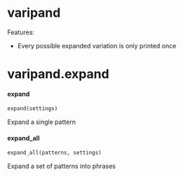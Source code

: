 <a name="varipand"></a>
# varipand

Features:

* Every possible expanded variation is only printed once

<a name="varipand.expand"></a>
# varipand.expand

<a name="varipand.expand.expand"></a>
#### expand

```python
expand(settings)
```

Expand a single pattern

<a name="varipand.expand.expand_all"></a>
#### expand\_all

```python
expand_all(patterns, settings)
```

Expand a set of patterns into phrases

